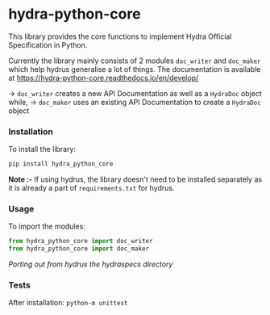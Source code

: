 # hydra-python-core
This library provides the core functions to implement Hydra Official Specification in Python.

Currently the library mainly consists of 2 modules `doc_writer` and `doc_maker` which help hydrus generalise a lot of things. The documentation is available at
https://hydra-python-core.readthedocs.io/en/develop/

-> `doc_writer` creates a new API Documentation as well as a `HydraDoc` object while,
-> `doc_maker` uses an existing API Documentation to create a `HydraDoc` object 



### Installation

To install the library:

```bash
pip install hydra_python_core
```

**Note :-** If using hydrus, the library doesn't need to be installed separately as it is already a part of `requirements.txt` for hydrus.



### Usage

To import the modules:

```python
from hydra_python_core import doc_writer
from hydra_python_core import doc_maker
```

*Porting out from hydrus the hydraspecs directory*

### Tests
After installation: `python-m unittest`
